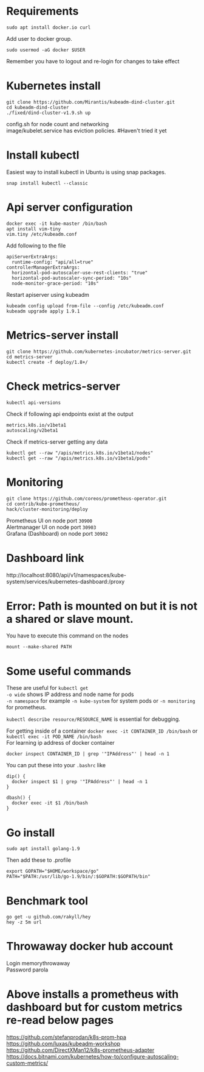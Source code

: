# Requirements
```
sudo apt install docker.io curl
```
Add user to docker group.
```
sudo usermod -aG docker $USER
```
Remember you have to logout and re-login for changes to take effect

# Kubernetes install
```
git clone https://github.com/Mirantis/kubeadm-dind-cluster.git  
cd kubeadm-dind-cluster  
./fixed/dind-cluster-v1.9.sh up  
```
config.sh for node count and networking  
image/kubelet.service has eviction policies. #Haven't tried it yet  

# Install kubectl
Easiest way to install kubectl in Ubuntu is using snap packages.
```
snap install kubectl --classic
```

# Api server configuration
```
docker exec -it kube-master /bin/bash  
apt install vim-tiny  
vim.tiny /etc/kubeadm.conf  
```
Add following to the file  
```
apiServerExtraArgs:
  runtime-config: "api/all=true"
controllerManagerExtraArgs:
  horizontal-pod-autoscaler-use-rest-clients: "true"
  horizontal-pod-autoscaler-sync-period: "10s"
  node-monitor-grace-period: "10s"
```
Restart apiserver using kubeadm  
```
kubeadm config upload from-file --config /etc/kubeadm.conf  
kubeadm upgrade apply 1.9.1  
```

# Metrics-server install
```
git clone https://github.com/kubernetes-incubator/metrics-server.git  
cd metrics-server  
kubectl create -f deploy/1.8+/  
```

# Check metrics-server
```
kubectl api-versions  
```
Check if following api endpoints exist at the output  
```
metrics.k8s.io/v1beta1  
autoscaling/v2beta1  
```
Check if metrics-server getting any data
```
kubectl get --raw "/apis/metrics.k8s.io/v1beta1/nodes"  
kubectl get --raw "/apis/metrics.k8s.io/v1beta1/pods"  
```
# Monitoring
```
git clone https://github.com/coreos/prometheus-operator.git  
cd contrib/kube-prometheus/  
hack/cluster-monitoring/deploy  
```
Prometheus UI on node port `30900`  
Alertmanager UI on node port `30903`  
Grafana (Dashboard) on node port `30902`  

# Dashboard link
http://localhost:8080/api/v1/namespaces/kube-system/services/kubernetes-dashboard:/proxy  

# Error: Path is mounted on but it is not a shared or slave mount.
You have to execute this command on the nodes
```
mount --make-shared PATH
```

# Some useful commands
These are useful for `kubectl get`  
`-o wide` shows IP address and node name for pods  
`-n namespace` for example `-n kube-system` for system
pods or `-n monitoring` for prometheus.

`kubectl describe resource/RESOURCE_NAME` is essential for debugging.

For getting inside of a container
`docker exec -it CONTAINER_ID /bin/bash` or `kubectl exec -it POD_NAME /bin/bash`  
For learning ip address of docker container
```
docker inspect CONTAINER_ID | grep '"IPAddress"' | head -n 1
```
You can put these into your `.bashrc` like
```
dip() {
  docker inspect $1 | grep '"IPAddress"' | head -n 1
}

dbash() {
  docker exec -it $1 /bin/bash
}
```

# Go install
```
sudo apt install golang-1.9
```
Then add these to .profile
```
export GOPATH="$HOME/workspace/go"
PATH="$PATH:/usr/lib/go-1.9/bin/:$GOPATH:$GOPATH/bin"

```

# Benchmark tool
```
go get -u github.com/rakyll/hey  
hey -z 5m url  
```

# Throwaway docker hub account
Login memorythrowaway  
Password parola  

# Above installs a prometheus with dashboard but for custom metrics re-read below pages
https://github.com/stefanprodan/k8s-prom-hpa  
https://github.com/luxas/kubeadm-workshop  
https://github.com/DirectXMan12/k8s-prometheus-adapter  
https://docs.bitnami.com/kubernetes/how-to/configure-autoscaling-custom-metrics/  
